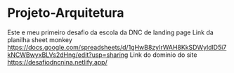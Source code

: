 # Projeto-Arquitetura
Este e meu primeiro desafio da escola da DNC de landing page
 Link da planilha sheet monkey https://docs.google.com/spreadsheets/d/1gHwB8zyIrWAH8KkSDWyldlD5i7kNCWBwyxBLVs2dHng/edit?usp=sharing
 Link do dominio do site https://desafiodncnina.netlify.app/
